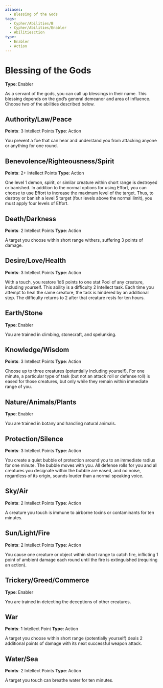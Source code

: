 ```yaml
---
aliases:
  - Blessing of the Gods
tags:
  - Cypher/Abilities/B
  - Cypher/Abilities/Enabler
  - Abilitiesction
type:
  - Enabler
  - Action
---
```


# Blessing of the Gods

**Type**: Enabler

As a servant of the gods, you can call up blessings in their name. This blessing depends on the god’s general demeanor and area of influence. Choose two of the abilities described below.

## Authority/Law/Peace

**Points**: 3 Intellect Points
**Type**: Action

You prevent a foe that can hear and understand you from attacking anyone or anything for one round.

## Benevolence/Righteousness/Spirit

**Points**: 2+ Intellect Points
**Type**: Action

One level 1 demon, spirit, or similar creature within short range is destroyed or banished. In addition to the normal options for using Effort, you can choose to use Effort to increase the maximum level of the target. Thus, to destroy or banish a level 5 target (four levels above the normal limit), you must apply four levels of Effort.

## Death/Darkness

**Points**: 2 Intellect Points
**Type**: Action

A target you choose within short range withers, suffering 3 points of damage.

## Desire/Love/Health

**Points**: 3 Intellect Points
**Type**: Action

With a touch, you restore 1d6 points to one stat Pool of any creature, including yourself. This ability is a difficulty 2 Intellect task. Each time you attempt to heal the same creature, the task is hindered by an additional step. The difficulty returns to 2 after that creature rests for ten hours.

## Earth/Stone

**Type**: Enabler

You are trained in climbing, stonecraft, and spelunking.

## Knowledge/Wisdom

**Points**: 3 Intellect Points
**Type**: Action

Choose up to three creatures (potentially including yourself). For one minute, a particular type of task (but not an attack roll or defense roll) is eased for those creatures, but only while they remain within immediate range of you.

## Nature/Animals/Plants

**Type**: Enabler

You are trained in botany and handling natural animals.

## Protection/Silence

**Points**: 3 Intellect Points
**Type**: Action

You create a quiet bubble of protection around you to an immediate radius for one minute. The bubble moves with you. All defense rolls for you and all creatures you designate within the bubble are eased, and no noise, regardless of its origin, sounds louder than a normal speaking voice.

## Sky/Air

**Points**: 2 Intellect Points
**Type**: Action

A creature you touch is immune to airborne toxins or contaminants for ten minutes.

## Sun/Light/Fire

**Points**: 2 Intellect Points
**Type**: Action

You cause one creature or object within short range to catch fire, inflicting 1 point of ambient damage each round until the fire is extinguished (requiring an action).

## Trickery/Greed/Commerce

**Type**: Enabler

You are trained in detecting the deceptions of other creatures.

## War

**Points**: 1 Intellect Point
**Type**: Action

A target you choose within short range (potentially yourself) deals 2 additional points of damage with its next successful weapon attack.

## Water/Sea

**Points**: 2 Intellect Points
**Type**: Action

A target you touch can breathe water for ten minutes.

